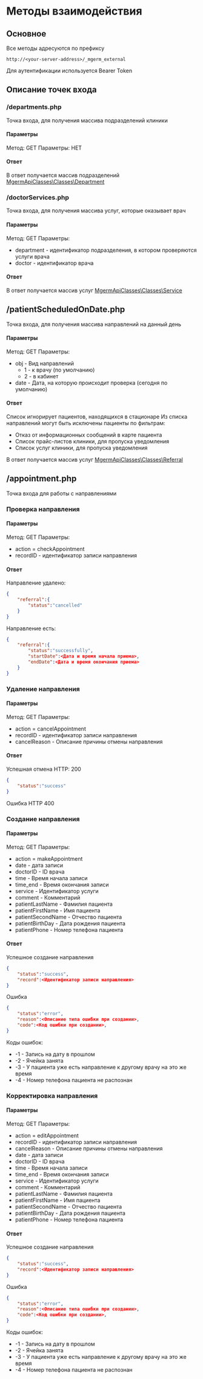 # Методы взаимодействия

## Основное

Все методы адресуются по префиксу
```
http://<your-server-address>/_mgerm_external
```
Для аутентификации используется Bearer Token

## Описание точек входа

### /departments.php

Точка входа, для получения массива подразделений клиники

#### Параметры

Метод: GET
Параметры: НЕТ

#### Ответ
В ответ получается массив подразделений [MgermApiClasses\Classes\Department](/src/Classes/Department.php)

### /doctorServices.php

Точка входа, для получения массива услуг, которые оказывает врач

#### Параметры

Метод: GET
Параметры:
* department - идентификатор подразделения, в котором проверяются услуги врача
* doctor - идентификатор врача

#### Ответ
В ответ получается массив услуг [MgermApiClasses\Classes\Service](/src/Classes/Service.php)

## /patientScheduledOnDate.php
Точка входа, для получения массива направлений на данный день

#### Параметры

Метод: GET
Параметры:
* obj - Вид направлений
    * 1 - к врачу (по умолчанию)
    * 2 - в кабинет
* date - Дата, на которую происходит проверка (сегодня по умолчанию)

#### Ответ
Список игнорирует пациентов, находящихся в стационаре
Из списка направлений могут быть исключены пациенты по фильтрам:
* Отказ от информационных сообщений в карте пациента
* Список прайс-листов клиники, для пропуска уведомления
* Список услуг клиники, для пропуска уведомления

В ответ получается массив услуг [MgermApiClasses\Classes\Referral](/src/Classes/Referral.php)

## /appointment.php

Точка входа для работы с направлениями
### Проверка направления
#### Параметры
Метод: GET
Параметры:
* action = checkAppointment
* recordID - идентификатор записи направления
#### Ответ
Направление удалено:
``` json
{
    "referral":{
        "status":"cancelled"
    }
}
```
Направление есть:
``` json
{
    "referral":{
        "status":"successfully",
        "startDate":<Дата и время начала приема>,
        "endDate":<Дата и время окончания приема>
    }
}
```
### Удаление направления
#### Параметры
Метод: GET
Параметры:
* action = cancelAppointment
* recordID - идентификатор записи направления
* cancelReason - Описание причины отмены направления

#### Ответ
Успешная отмена
HTTP: 200
``` json
{
    "status":"success"
}
```
Ошибка
HTTP 400
### Создание направления
#### Параметры
Метод: GET
Параметры:
* action = makeAppointment
* date - дата записи
* doctorID - ID врача
* time -  Время начала записи
* time_end -  Время окончания записи
* service -  Идентификатор услуги
* comment -  Комментарий
* patientLastName -  Фамилия пациента
* patientFirstName -  Имя пациента
* patientSecondName -  Отчество пациента
* patientBirthDay -  Дата рождения пациента
* patientPhone - Номер телефона пациента
#### Ответ
Успешное создание направления
``` json
{
    "status":"success",
    "record":<Идентификатор записи направления>
}
```
Ошибка
``` json
{
    "status":"error",
    "reason":<Описание типа ошибки при создании>,
    "code":<Код ошибки при создании>,
}
```
Коды ошибок:
* -1 - Запись на дату в прошлом
* -2 - Ячейка занята
* -3 - У пациента уже есть направление к другому врачу на это же время
* -4 - Номер телефона пациента не распознан

### Корректировка направления
#### Параметры
Метод: GET
Параметры:
* action = editAppointment
* recordID - идентификатор записи направления
* cancelReason - Описание причины отмены направления
* date - дата записи
* doctorID - ID врача
* time -  Время начала записи
* time_end -  Время окончания записи
* service -  Идентификатор услуги
* comment -  Комментарий
* patientLastName -  Фамилия пациента
* patientFirstName -  Имя пациента
* patientSecondName -  Отчество пациента
* patientBirthDay -  Дата рождения пациента
* patientPhone - Номер телефона пациента
#### Ответ
Успешное создание направления
``` json
{
    "status":"success",
    "record":<Идентификатор записи направления>
}
```
Ошибка
``` json
{
    "status":"error",
    "reason":<Описание типа ошибки при создании>,
    "code":<Код ошибки при создании>,
}
```
Коды ошибок:
* -1 - Запись на дату в прошлом
* -2 - Ячейка занята
* -3 - У пациента уже есть направление к другому врачу на это же время
* -4 - Номер телефона пациента не распознан
